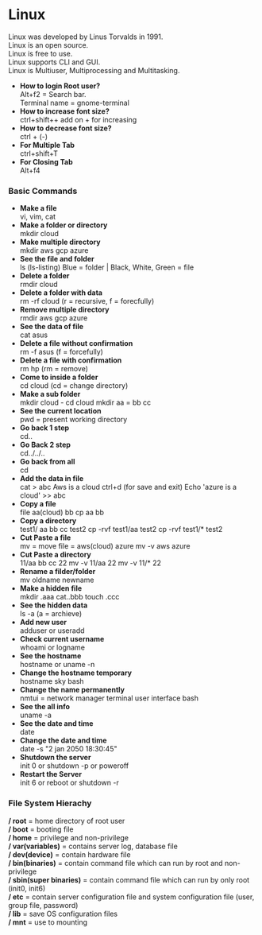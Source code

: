 # Linux
Linux was developed by Linus Torvalds in 1991. <br>
Linux is an open source. <br>
Linux is free to use. <br>
Linux supports CLI and GUI. <br>
Linux is Multiuser, Multiprocessing and Multitasking. <br>
- **How to login Root user?** <br>
Alt+f2 = Search bar. <br>
Terminal name = gnome-terminal <br>
- **How to increase font size?** <br>
ctrl+shift++ add on + for increasing <br>
- **How to decrease font size?** <br>
ctrl + (-) <br>
- **For Multiple Tab** <br>
ctrl+shift+T
- **For Closing Tab** <br>
Alt+f4
### Basic Commands
- **Make a file** <br>
vi, vim, cat
- **Make a folder or directory** <br>
mkdir cloud
- **Make multiple directory** <br>
mkdir aws gcp azure
- **See the file and folder** <br>
ls (ls-listing) Blue = folder | Black, White, Green = file
- **Delete a folder** <br>
rmdir cloud
- **Delete a folder with data** <br>
rm -rf cloud (r = recursive, f = forecfully)
- **Remove multiple directory** <br>
rmdir aws gcp azure
- **See the data of file** <br>
cat asus
- **Delete a file without confirmation** <br>
rm -f asus (f = forcefully)
- **Delete a file with confirmation** <br>
rm hp (rm = remove)
- **Come to inside a folder** <br>
cd cloud (cd = change directory)
- **Make a sub folder** <br>
mkdir cloud - cd cloud  mkdir aa = bb cc
- **See the current location** <br>
pwd = present working directory
- **Go back 1 step** <br>
cd..
- **Go Back 2 step** <br>
cd../../..
- **Go back from all** <br>
cd
- **Add the data in file** <br>
cat > abc
Aws is a cloud
ctrl+d (for save and exit)
Echo 'azure is a cloud' >> abc
- **Copy a file** <br>
file aa(cloud) bb
cp aa bb
- **Copy a directory** <br>
test1/ aa bb cc  test2
cp -rvf test1/aa test2
cp -rvf test1/* test2
- **Cut Paste a file** <br>
mv = move
file = aws(cloud)  azure
mv -v aws  azure
- **Cut Paste a directory** <br>
11/aa bb cc   22
mv -v 11/aa  22
mv -v 11/*  22
- **Rename a filder/folder** <br>
mv oldname  newname
- **Make a hidden file** <br>
mkdir .aaa
cat..bbb
touch .ccc
- **See the hidden data** <br>
ls -a (a = archieve)
- **Add new user** <br>
adduser or useradd
- **Check current username** <br>
whoami or logname
- **See the hostname** <br>
hostname or uname -n
- **Change the hostname temporary** <br>
hostname sky
bash
- **Change the name permanently** <br>
nmtui = network manager terminal user interface
bash
- **See the all info** <br>
uname -a
- **See the date and time** <br>
date
- **Change the date and time** <br>
date -s "2 jan 2050 18:30:45"
- **Shutdown the server** <br>
init 0 or shutdown -p or poweroff
- **Restart the Server** <br>
init 6 or reboot or shutdown -r
### File System Hierachy
**/ root** = home directory of root user <br>
**/ boot** = booting file <br>
**/ home** = privilege and non-privilege <br>
**/ var(variables)** = contains server log, database file <br>
**/ dev(device)** = contain hardware file <br>
**/ bin(binaries)** = contain command file which can run by root and non-privilege <br>
**/ sbin(super binaries)** = contain command file which can run by only root (init0, init6) <br>
**/ etc** = contain server configuration file and system configuration file (user, group file, password) <br>
**/ lib** = save OS configuration files <br>
**/ mnt** = use to mounting <br>









